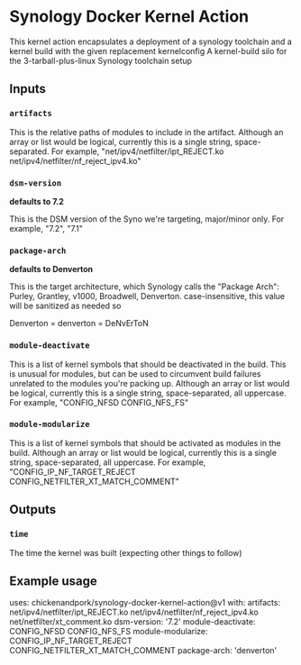 # Synology Docker Kernel Action

This kernel action encapsulates a deployment of a synology toolchain and a kernel build with the given replacement kernelconfig
A kernel-build silo for the 3-tarball-plus-linux Synology toolchain setup

## Inputs

### `artifacts`

This is the relative paths of modules to include in the artifact.  Although an array or list would
be logical, currently this is a single string, space-separated.  For example,
"net/ipv4/netfilter/ipt_REJECT.ko net/ipv4/netfilter/nf_reject_ipv4.ko"

### `dsm-version`

**defaults to 7.2**

This is the DSM version of the Syno we're targeting, major/minor only.  For example, "7.2", "7.1"

### `package-arch`

**defaults to Denverton**

This is the target architecture, which Synology calls the "Package Arch": Purley, Grantley, v1000,
Broadwell, Denverton.  case-insensitive, this value will be sanitized as needed so

Denverton = denverton = DeNvErToN

### `module-deactivate`

This is a list of kernel symbols that should be deactivated in the build.  This is unusual for
modules, but can be used to circumvent build failures unrelated to the modules you're packing up.
Although an array or list would be logical, currently this is a single string, space-separated, all
uppercase.  For example, "CONFIG_NFSD CONFIG_NFS_FS"

### `module-modularize`

This is a list of kernel symbols that should be activated as modules in the build.  Although an
array or list would be logical, currently this is a single string, space-separated, all uppercase.
For example, "CONFIG_IP_NF_TARGET_REJECT CONFIG_NETFILTER_XT_MATCH_COMMENT"

## Outputs

### `time`

The time the kernel was built (expecting other things to follow)

## Example usage

uses: chickenandpork/synology-docker-kernel-action@v1
with:
  artifacts: net/ipv4/netfilter/ipt_REJECT.ko net/ipv4/netfilter/nf_reject_ipv4.ko net/netfilter/xt_comment.ko
  dsm-version: '7.2'
  module-deactivate: CONFIG_NFSD CONFIG_NFS_FS
  module-modularize: CONFIG_IP_NF_TARGET_REJECT CONFIG_NETFILTER_XT_MATCH_COMMENT
  package-arch: 'denverton'

